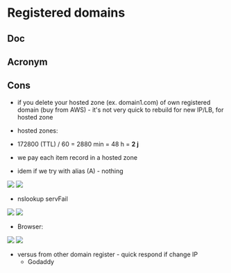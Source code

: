 # Registered domains

## Doc

## Acronym

## Cons
* if you delete your hosted zone (ex. domain1.com) of own registered domain (buy from AWS) - it's not very quick to rebuild for new IP/LB, for hosted zone

* hosted zones:
* 172800 (TTL) / 60 = 2880 min = 48 h = **2 j**
* we pay each item record in a hosted zone
* idem if we try with alias (A) - nothing

[<img src="https://i.imgur.com/5b6D2hm.png">](https://i.imgur.com/5b6D2hm.png)
[<img src="https://i.imgur.com/5luoVq7.png">](https://i.imgur.com/5luoVq7.png)

* nslookup servFail

[<img src="https://i.imgur.com/1htmGvB.png">](https://i.imgur.com/1htmGvB.png)
[<img src="https://i.imgur.com/8Kpnx0S.png">](https://i.imgur.com/8Kpnx0S.png)

* Browser:

[<img src="https://i.imgur.com/6t4rpjN.png">](https://i.imgur.com/6t4rpjN.png)
[<img src="https://i.imgur.com/XuP9gWM.png">](https://i.imgur.com/XuP9gWM.png)

* versus from other domain register - quick respond if change IP
  * Godaddy
  
  
